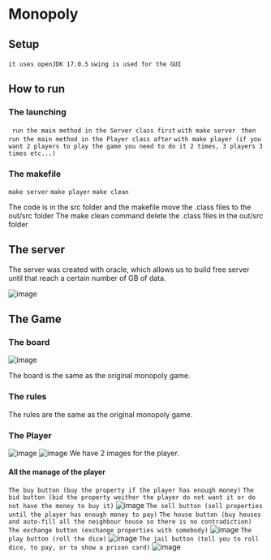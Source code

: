 # Monopoly

## Setup

``` it uses openJDK 17.0.5 ```
``` swing is used for the GUI ```

## How to run

### The launching

``` run the main method in the Server class first```
``` with make server ```
``` then run the main method in the Player class after```
``` with make player (if you want 2 players to play the game you need to do it 2 times, 3 players 3 times etc...) ```

### The makefile

``` make server ```
``` make player ```
``` make clean ```

The code is in the src folder and the makefile move the .class files to the out/src folder
The make clean command delete the .class files in the out/src folder

## The server

The server was created with oracle, which allows us to build free server until that reach a certain number of GB of data.

![image](images/Server.png)

## The Game

### The board

![image](images/monopoly.png)

The board is the same as the original monopoly game.

### The rules

The rules are the same as the original monopoly game.

### The Player

![image](images/player.png)
![image](images/boat.png)
We have 2 images for the player.

#### All the manage of the player

``` The buy button (buy the property if the player has enough money) ```
``` The bid button (bid the property weither the player do not want it or do not have the money to buy it) ```
![image](images/buybid.png)
``` The sell button (sell properties until the player has enough money to pay) ```
``` The house button (buy houses and auto-fill all the neighbour house so there is no contradiction) ```
``` The exchange button (exchange properties with somebody) ```
![image](images/houseexchange.png)
``` The play button (roll the dice) ```
![image](images/play.png)
``` The jail button (tell you to roll dice, to pay, or to show a prison card) ```
![image](images/jail.png)
